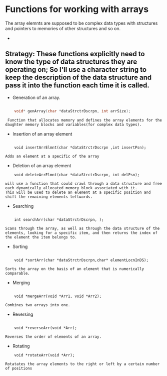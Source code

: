 # Functions for working with arrays  

The array elemnts are supposed to be complex data types with structures and pointers to memories of other structures and so on.  

-
Strategy: These functions explicitly need to know the type of data structures they are operating on; So I'll use a character string to keep the description of the data structure and pass it into the function each time it is called.  
-
* Generation of an array.  
```C

    void* genArray(char *dataStrctrDscrpn, int arrSize);
```  
     Function that allocates memory and defines the array elements for the daughter memory blocks and variables(for complex data types).   

* Insertion of an array element  
```

    void insertArrElmnt(char *dataStrctrDscrpn ,int insertPsn);
```
    Adds an element at a specific of the array  

* Deletion of an array element
```
    void deleteArrElmnt(char *dataStrctrDscrpn, int delPsn);
```
    will use a function that could crawl through a data structure and free each dynamically allocated memory block associated with it.  
    This will be used to delete an element at a specific position and shift the remaining elements leftwards.  

* Searching  
```

    int searchArr(char *dataStrctrDscrpn, );
```
    Scans through the array, as well as through the data structure of the elements, looking for a specific item, and then returns the index of the element the item belongs to.  

* Sorting
```

    void *sortArr(char *dataStrctrDscrpn,char* elementLocnInDS);
```
    Sorts the array on the basis of an element that is numerically comparable.  

* Merging
```
    
    void *mergeArr(void *Arr1, void *Arr2);
```
    Combines two arrays into one.

* Reversing
```

    void *reverseArr(void *Arr);
```
    Reverses the order of elements of an array.  

* Rotating
```
    void *rotateArr(void *Arr);
```
    Rotatates the array elements to the right or left by a certain number of positions


